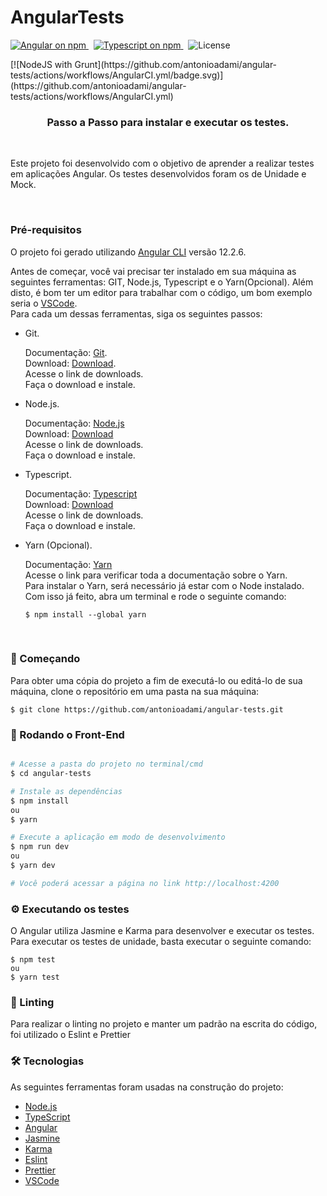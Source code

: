 <h1> 
	AngularTests
</h1>

<p>
  <a href="https://www.npmjs.com/@angular/core">
    <img src="https://img.shields.io/npm/v/@angular/core.svg?logo=angular&logoColor=red&label=Angular+version&color=red" alt="Angular on npm" />
  </a>&nbsp;
  <a href="https://www.npmjs.com/typescript">
    <img src="https://img.shields.io/npm/v/typescript.svg?logo=typescript&logoColor=blue&label=Typescript+version&color=blue" alt="Typescript on npm" />
  </a>&nbsp;
  <img src="https://img.shields.io/github/license/antonioadami/angular-tests" alt="License" />
</p>
[![NodeJS with Grunt](https://github.com/antonioadami/angular-tests/actions/workflows/AngularCI.yml/badge.svg)](https://github.com/antonioadami/angular-tests/actions/workflows/AngularCI.yml)

<h3 align="center"> 
  Passo a Passo para instalar e executar os testes.
</h3>

<br />

<p>
  Este projeto foi desenvolvido com o objetivo de aprender a realizar testes em aplicações Angular.
  Os testes desenvolvidos foram os de Unidade e Mock.
  <br />
</p>
<br />

### Pré-requisitos


O projeto foi gerado utilizando [Angular CLI](https://github.com/angular/angular-cli) versão 12.2.6.

Antes de começar, você vai precisar ter instalado em sua máquina as seguintes ferramentas:
GIT, Node.js, Typescript e o Yarn(Opcional).
Além disto, é bom ter um editor para trabalhar com o código, um bom exemplo seria o [VSCode](https://code.visualstudio.com/).<br />
Para cada um dessas ferramentas, siga os seguintes passos:

- Git.

    Documentação: [Git](https://git-scm.com).<br />
    Download: [Download](https://git-scm.com/download/win).<br />
    Acesse o link de downloads.<br />
    Faça o download e instale.<br />

- Node.js.

    Documentação: [Node.js](https://nodejs.org/en/)<br />
    Download: [Download](https://nodejs.org/en/download/)<br />
    Acesse o link de downloads.<br />
    Faça o download e instale.<br />

- Typescript.

    Documentação: [Typescript](https://www.typescriptlang.org)<br />
    Download: [Download](https://www.typescriptlang.org/download)<br />
    Acesse o link de downloads.<br />
    Faça o download e instale.<br />
    
 - Yarn (Opcional).

    Documentação: [Yarn](https://classic.yarnpkg.com/en/)<br />
    Acesse o link para verificar toda a documentação sobre o Yarn.<br />
    Para instalar o Yarn, será necessário já estar com o Node instalado.<br />
    Com isso já feito, abra um terminal e rode o seguinte comando:
    ```
    $ npm install --global yarn
    ```
    
    
<br />


### 🚀 Começando

Para obter uma cópia do projeto a fim de executá-lo ou editá-lo de sua máquina, clone o repositório em uma pasta na sua máquina:

```
$ git clone https://github.com/antonioadami/angular-tests.git
```

### 🎲 Rodando o Front-End

```bash

# Acesse a pasta do projeto no terminal/cmd
$ cd angular-tests

# Instale as dependências
$ npm install
ou
$ yarn

# Execute a aplicação em modo de desenvolvimento
$ npm run dev
ou
$ yarn dev

# Você poderá acessar a página no link http://localhost:4200
```

### ⚙️ Executando os testes

O Angular utiliza Jasmine e Karma para desenvolver e executar os testes.
Para executar os testes de unidade, basta executar o seguinte comando:

```
$ npm test
ou
$ yarn test
```

### 📕 Linting

Para realizar o linting no projeto e manter um padrão na escrita do código, foi utilizado o Eslint e Prettier

### 🛠 Tecnologias

As seguintes ferramentas foram usadas na construção do projeto:

- [Node.js](https://nodejs.org/en/)
- [TypeScript](https://www.typescriptlang.org/)
- [Angular](https://angular.io)
- [Jasmine](https://jasmine.github.io)
- [Karma](https://karma-runner.github.io)
- [Eslint](https://eslint.org)
- [Prettier](https://prettier.io)
- [VSCode](https://code.visualstudio.com/)
